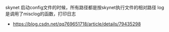 skynet 启动config文件的时候，所有路径都是按skynet执行文件的相对路径
log是调用了misclog的函数，打印日志

* https://blog.csdn.net/qq769651718/article/details/79435298
